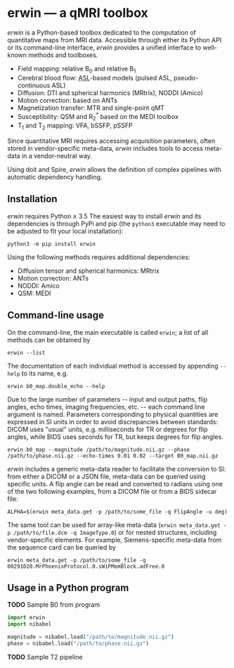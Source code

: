 # erwin &mdash; a qMRI toolbox

*erwin* is a Python-based toolbox dedicated to the computation of quantitative maps from MRI data. Accessible through either its Python API or its command-line interface, *erwin* provides a unified interface to well-known methods and toolboxes.

- Field mapping: relative B<sub>0</sub> and relative B<sub>1</sub> 
- Cerebral blood flow: <abbr title="Arterial Spin Labelling">ASL</abbr>-based models (pulsed ASL, pseudo-continuous ASL)
- Diffusion: DTI and spherical harmonics (MRtrix), NODDI (Amico)
- Motion correction: based on ANTs
- Magnetization transfer: MTR and single-point qMT
- Susceptibility: QSM and R<sub>2</sub><sup>*</sup> based on the MEDI toolbox
- T<sub>1</sub> and T<sub>2</sub> mapping: VFA, bSSFP, pSSFP

Since quantitative MRI requires accessing acquisition parameters, often stored in vendor-specific meta-data, *erwin* includes tools to access meta-data in a vendor-neutral way.

Using doit and Spire, *erwin* allows the definition of complex pipelines with automatic dependency handling.

## Installation

*erwin* requires Python ≥ 3.5 The easiest way to install *erwin* and its dependencies is through PyPi and pip (the `python3` executable may need to be adjusted to fit your local installation):
```
python3 -m pip install erwin
```

Using the following methods requires additional dependencies:
- Diffusion tensor and spherical harmonics: MRtrix
- Motion correction: ANTs
- NODDI: Amico
- QSM: MEDI

## Command-line usage

On the command-line, the main executable is called `erwin`; a list of all methods can be obtained by 
```shell
erwin --list
```

The documentation of each individual method is accessed by appending `--help` to its name, e.g. 
```shell
erwin b0_map.double_echo --help
```

Due to the large number of parameters -- input and output paths, flip angles, echo times, imaging frequencies, etc. -- each command line argument is named. Parameters corresponding to physical quantities are expressed in SI units in order to avoid discrepancies between standards: DICOM uses "usual" units, e.g. milliseconds for TR or degrees for flip angles, while BIDS uses seconds for TR, but keeps degrees for flip angles. 

```shell
erwin b0_map --magnitude /path/to/magnitude.nii.gz --phase /path/to/phase.nii.gz --echo-times 0.01 0.02 --target B0_map.nii.gz
```

*erwin* includes a generic meta-data reader to facilitate the conversion to SI: from either a DICOM or a JSON file, meta-data can be queried using specific units. A flip angle can be read and converted to radians using one of the two following examples, from a DICOM file or from a BIDS sidecar file:

```shell
ALPHA=$(erwin meta_data.get -p /path/to/some_file -q FlipAngle -u deg)
```

The same tool can be used for array-like meta-data (`erwin meta_data.get -p /path/to/file.dcm -q ImageType.0`) or for nested structures, including vendor-specific elements. For example, Siemens-specific meta-data from the sequence card can be queried by

```shell
erwin meta_data.get -p /path/to/some_file -q 00291020.MrPhoenixProtocol.0.sWiPMemBlock.adFree.0
```

## Usage in a Python program

**TODO** Sample B0 from program
```python
import erwin
import nibabel

magnitude = nibabel.load("/path/to/magnitude.nii.gz")
phase = nibabel.load("/path/to/phase.nii.gz")

```

**TODO** Sample T2 pipeline
